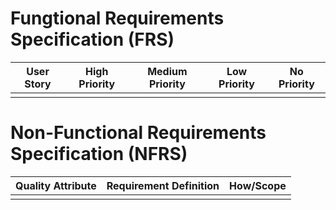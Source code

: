 # Fungtional Requirements Specification (FRS)

| User Story | High Priority | Medium Priority | Low Priority | No Priority |
| ---------- | ------------- | --------------- | ------------ | ----------- |
|            |               |                 |              |             |

# Non-Functional Requirements Specification (NFRS)

| Quality Attribute | Requirement Definition | How/Scope |
| ----------------- | ---------------------- | --------- |
|                   |                        |           |
